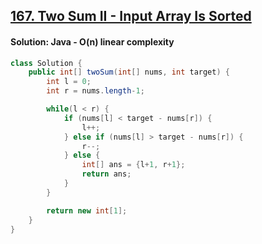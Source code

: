 ## [167. Two Sum II - Input Array Is Sorted]()

#### Solution: Java - O(n) linear complexity
```java
class Solution {
    public int[] twoSum(int[] nums, int target) {
        int l = 0;
        int r = nums.length-1;

        while(l < r) {
            if (nums[l] < target - nums[r]) {
                l++;
            } else if (nums[l] > target - nums[r]) {
                r--;
            } else {
                int[] ans = {l+1, r+1};
                return ans;
            }
        }

        return new int[1];
    }
}
```